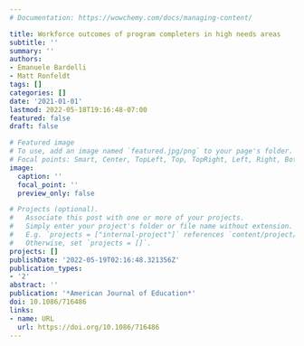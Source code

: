 ```yaml
---
# Documentation: https://wowchemy.com/docs/managing-content/

title: Workforce outcomes of program completers in high needs areas
subtitle: ''
summary: ''
authors:
- Emanuele Bardelli
- Matt Ronfeldt
tags: []
categories: []
date: '2021-01-01'
lastmod: 2022-05-18T19:16:48-07:00
featured: false
draft: false

# Featured image
# To use, add an image named `featured.jpg/png` to your page's folder.
# Focal points: Smart, Center, TopLeft, Top, TopRight, Left, Right, BottomLeft, Bottom, BottomRight.
image:
  caption: ''
  focal_point: ''
  preview_only: false

# Projects (optional).
#   Associate this post with one or more of your projects.
#   Simply enter your project's folder or file name without extension.
#   E.g. `projects = ["internal-project"]` references `content/project/deep-learning/index.md`.
#   Otherwise, set `projects = []`.
projects: []
publishDate: '2022-05-19T02:16:48.321356Z'
publication_types:
- '2'
abstract: ''
publication: '*American Journal of Education*'
doi: 10.1086/716486
links:
- name: URL
  url: https://doi.org/10.1086/716486
---
```

